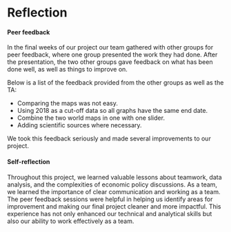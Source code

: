 # Reflection

#### Peer feedback

In the final weeks of our project our team gathered with other groups for peer feedback, where one group presented the work they had done. After the presentation, the two other groups gave feedback on what has been done well, as well as things to improve on.


Below is a list of the feedback provided from the other groups as well as the TA:

- Comparing the maps was not easy.
- Using 2018 as a cut-off data so all graphs have the same end date.
- Combine the two world maps in one with one slider.
- Adding scientific sources where necessary.


We took this feedback seriously and made several improvements to our project.

#### Self-reflection
Throughout this project, we learned valuable lessons about teamwork, data analysis, and the complexities of economic policy discussions. As a team, we learned the importance of clear communication and working as a team. The peer feedback sessions were helpful in helping us identify areas for improvement and making our final project cleaner and more impactful. This experience has not only enhanced our technical and analytical skills but also our ability to work effectively as a team.